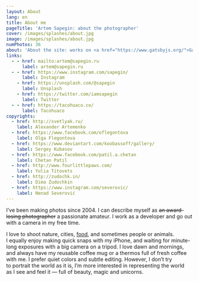 ```yaml
---
layout: About
lang: en
title: About me
pageTitle: 'Artem Sapegin: about the photographer'
cover: /images/splashes/about.jpg
image: /images/splashes/about.jpg
numPhotos: 36
about: 'About the site: works on <a href="https://www.gatsbyjs.org/">Gatsby</a>, and <a href="http://sapegin.github.io/tamia/">Tâmia</a>; hosted on <a href="https://www.netlify.com/">Netlify</a>.'
links:
  - - href: mailto:artem@sapegin.ru
      label: artem@sapegin.ru
  - - href: https://www.instagram.com/sapegin/
      label: Instagram
    - href: https://unsplash.com/@sapegin
      label: Unsplash
    - href: https://twitter.com/iamsapegin
      label: Twitter
  - - href: https://tacohuaco.co/
      label: Tacohuaco
copyrights:
  - href: http://svetlyak.ru/
    label: Alexander Artemenko
  - href: https://www.facebook.com/oflegontova
    label: Olga Flegontova
  - href: https://www.deviantart.com/koobassoff/gallery/
    label: Sergey Kubasov
  - href: https://www.facebook.com/patil.a.chetan
    label: Chetan Patil
  - href: http://www.fourlittlepaws.com/
    label: Yulia Titovets
  - href: http://zudochk.in/
    label: Dima Zudochkin
  - href: https://www.instagram.com/severovic/
    label: Nenad Severović
---
```


I’ve been making photos since 2004. I&nbsp;can describe myself as ~~an award-losing photographer~~ a&nbsp;passionate amateur. I&nbsp;work as&nbsp;a&nbsp;developer and&nbsp;go&nbsp;out with a&nbsp;camera in&nbsp;my&nbsp;free time.

I love to shoot nature, cities, [food](https://tacohuaco.co/), and&nbsp;sometimes people or&nbsp;animals. I&nbsp;equally enjoy making quick snaps with my&nbsp;iPhone, and&nbsp;waiting for&nbsp;minute-long exposures with a&nbsp;big&nbsp;camera on&nbsp;a&nbsp;tripod. I&nbsp;love dawn and&nbsp;mornings, and always have my&nbsp;reusable coffee mug or&nbsp;a&nbsp;thermos full of&nbsp;fresh coffee with&nbsp;me. I&nbsp;prefer quiet colors and&nbsp;subtle editing. However, I&nbsp;don’t try to&nbsp;portrait the world as&nbsp;it&nbsp;is, I’m&nbsp;more interested in&nbsp;representing the&nbsp;world as&nbsp;I&nbsp;see and&nbsp;feel&nbsp;it&nbsp;— full of beauty, magic and&nbsp;unicorns.
